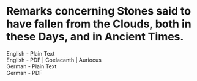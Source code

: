 # Remarks concerning Stones said to have fallen from the Clouds, both in these Days, and in Ancient Times.

English - Plain Text  
English - PDF | Coelacanth | Auriocus  
German - Plain Text  
German - PDF  
